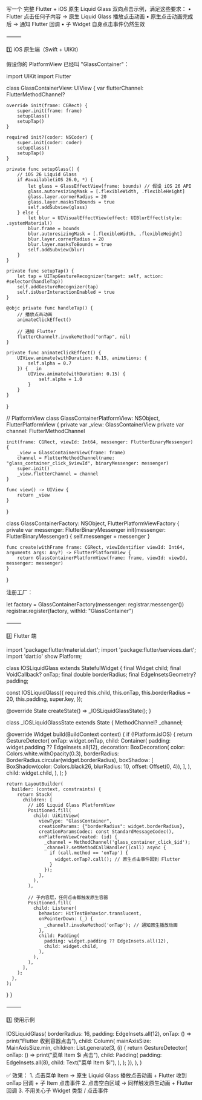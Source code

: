 写一个 完整 Flutter + iOS 原生 Liquid Glass 双向点击示例，满足这些要求：
	•	Flutter 点击任何子内容 → 原生 Liquid Glass 播放点击动画
	•	原生点击动画完成后 → 通知 Flutter 回调
	•	子 Widget 自身点击事件仍然生效

⸻

1️⃣ iOS 原生端（Swift + UIKit）

假设你的 PlatformView 已经叫 "GlassContainer"：

import UIKit
import Flutter

class GlassContainerView: UIView {
    var flutterChannel: FlutterMethodChannel?

    override init(frame: CGRect) {
        super.init(frame: frame)
        setupGlass()
        setupTap()
    }

    required init?(coder: NSCoder) {
        super.init(coder: coder)
        setupGlass()
        setupTap()
    }

    private func setupGlass() {
        // iOS 26 Liquid Glass
        if #available(iOS 26.0, *) {
            let glass = GlassEffectView(frame: bounds) // 假设 iOS 26 API
            glass.autoresizingMask = [.flexibleWidth, .flexibleHeight]
            glass.layer.cornerRadius = 20
            glass.layer.masksToBounds = true
            self.addSubview(glass)
        } else {
            let blur = UIVisualEffectView(effect: UIBlurEffect(style: .systemMaterial))
            blur.frame = bounds
            blur.autoresizingMask = [.flexibleWidth, .flexibleHeight]
            blur.layer.cornerRadius = 20
            blur.layer.masksToBounds = true
            self.addSubview(blur)
        }
    }

    private func setupTap() {
        let tap = UITapGestureRecognizer(target: self, action: #selector(handleTap))
        self.addGestureRecognizer(tap)
        self.isUserInteractionEnabled = true
    }

    @objc private func handleTap() {
        // 播放点击动画
        animateClickEffect()

        // 通知 Flutter
        flutterChannel?.invokeMethod("onTap", nil)
    }

    private func animateClickEffect() {
        UIView.animate(withDuration: 0.15, animations: {
            self.alpha = 0.7
        }) { _ in
            UIView.animate(withDuration: 0.15) {
                self.alpha = 1.0
            }
        }
    }
}

// PlatformView
class GlassContainerPlatformView: NSObject, FlutterPlatformView {
    private var _view: GlassContainerView
    private var channel: FlutterMethodChannel

    init(frame: CGRect, viewId: Int64, messenger: FlutterBinaryMessenger) {
        _view = GlassContainerView(frame: frame)
        channel = FlutterMethodChannel(name: "glass_container_click_$viewId", binaryMessenger: messenger)
        super.init()
        _view.flutterChannel = channel
    }

    func view() -> UIView {
        return _view
    }
}

class GlassContainerFactory: NSObject, FlutterPlatformViewFactory {
    private var messenger: FlutterBinaryMessenger
    init(messenger: FlutterBinaryMessenger) {
        self.messenger = messenger
    }

    func create(withFrame frame: CGRect, viewIdentifier viewId: Int64, arguments args: Any?) -> FlutterPlatformView {
        return GlassContainerPlatformView(frame: frame, viewId: viewId, messenger: messenger)
    }
}

注册工厂：

let factory = GlassContainerFactory(messenger: registrar.messenger())
registrar.register(factory, withId: "GlassContainer")


⸻

2️⃣ Flutter 端

import 'package:flutter/material.dart';
import 'package:flutter/services.dart';
import 'dart:io' show Platform;

class IOSLiquidGlass extends StatefulWidget {
  final Widget child;
  final VoidCallback? onTap;
  final double borderRadius;
  final EdgeInsetsGeometry? padding;

  const IOSLiquidGlass({
    required this.child,
    this.onTap,
    this.borderRadius = 20,
    this.padding,
    super.key,
  });

  @override
  State<IOSLiquidGlass> createState() => _IOSLiquidGlassState();
}

class _IOSLiquidGlassState extends State<IOSLiquidGlass> {
  MethodChannel? _channel;

  @override
  Widget build(BuildContext context) {
    if (!Platform.isIOS) {
      return GestureDetector(
        onTap: widget.onTap,
        child: Container(
          padding: widget.padding ?? EdgeInsets.all(12),
          decoration: BoxDecoration(
            color: Colors.white.withOpacity(0.3),
            borderRadius: BorderRadius.circular(widget.borderRadius),
            boxShadow: [
              BoxShadow(color: Colors.black26, blurRadius: 10, offset: Offset(0, 4)),
            ],
          ),
          child: widget.child,
        ),
      );
    }

    return LayoutBuilder(
      builder: (context, constraints) {
        return Stack(
          children: [
            // iOS Liquid Glass PlatformView
            Positioned.fill(
              child: UiKitView(
                viewType: "GlassContainer",
                creationParams: {"borderRadius": widget.borderRadius},
                creationParamsCodec: const StandardMessageCodec(),
                onPlatformViewCreated: (id) {
                  _channel = MethodChannel('glass_container_click_$id');
                  _channel?.setMethodCallHandler((call) async {
                    if (call.method == 'onTap') {
                      widget.onTap?.call(); // 原生点击事件回到 Flutter
                    }
                  });
                },
              ),
            ),

            // 子内容层，任何点击都触发原生容器
            Positioned.fill(
              child: Listener(
                behavior: HitTestBehavior.translucent,
                onPointerDown: (_) {
                  _channel?.invokeMethod('onTap'); // 通知原生播放动画
                },
                child: Padding(
                  padding: widget.padding ?? EdgeInsets.all(12),
                  child: widget.child,
                ),
              ),
            ),
          ],
        );
      },
    );
  }
}


⸻

3️⃣ 使用示例

IOSLiquidGlass(
  borderRadius: 16,
  padding: EdgeInsets.all(12),
  onTap: () => print("Flutter 收到容器点击"),
  child: Column(
    mainAxisSize: MainAxisSize.min,
    children: List.generate(3, (i) {
      return GestureDetector(
        onTap: () => print("菜单 Item $i 点击"),
        child: Padding(
          padding: EdgeInsets.all(8),
          child: Text("菜单 Item $i"),
        ),
      );
    }),
  ),
)

✅ 效果：
	1.	点击菜单 Item → 原生 Liquid Glass 播放点击动画 + Flutter 收到 onTap 回调 + 子 Item 点击事件
	2.	点击空白区域 → 同样触发原生动画 + Flutter 回调
	3.	不用关心子 Widget 类型 / 点击事件
